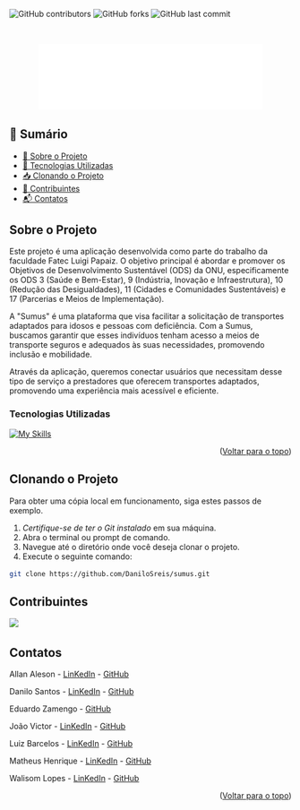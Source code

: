 <a id="readme-top"></a>

![GitHub contributors](https://img.shields.io/github/contributors/DaniloSreis/sumus?style=flat-square&color=%234979bb)
![GitHub forks](https://img.shields.io/github/forks/DaniloSreis/sumus?style=flat-square&color=%234979bb)
![GitHub last commit](https://img.shields.io/github/last-commit/DaniloSreis/sumus?display_timestamp=author&style=flat-square&color=%234979bb)

<br/>
<p align="center">
  <img src="./img/logo-branca-readme.svg" width="400">
</p>

## 📑 Sumário

- [📘 Sobre o Projeto](#sobre-o-projeto)
- [🚀 Tecnologias Utilizadas](#tecnologias-utilizadas)
- [📥 Clonando o Projeto](#clonando-o-projeto)
- [🤝 Contribuintes](#contribuintes)
- [📬 Contatos](#contatos)

<!-- sobre-o-projeto -->

## Sobre o Projeto

Este projeto é uma aplicação desenvolvida como parte do trabalho da faculdade Fatec Luigi Papaiz. O objetivo principal é abordar e promover os Objetivos de Desenvolvimento Sustentável (ODS) da ONU, especificamente os ODS 3 (Saúde e Bem-Estar), 9 (Indústria, Inovação e Infraestrutura), 10 (Redução das Desigualdades), 11 (Cidades e Comunidades Sustentáveis) e 17 (Parcerias e Meios de Implementação).

A "Sumus" é uma plataforma que visa facilitar a solicitação de transportes adaptados para idosos e pessoas com deficiência. Com a Sumus, buscamos garantir que esses indivíduos tenham acesso a meios de transporte seguros e adequados às suas necessidades, promovendo inclusão e mobilidade.

Através da aplicação, queremos conectar usuários que necessitam desse tipo de serviço a prestadores que oferecem transportes adaptados, promovendo uma experiência mais acessível e eficiente.

### Tecnologias Utilizadas

[![My Skills](https://skillicons.dev/icons?i=js,html,css,figma)](https://skillicons.dev)

<p align="right">(<a href="#readme-top">Voltar para o topo</a>)</p>

## Clonando o Projeto

Para obter uma cópia local em funcionamento, siga estes passos de exemplo.

1. _Certifique-se de ter o Git instalado_ em sua máquina.
2. Abra o terminal ou prompt de comando.
3. Navegue até o diretório onde você deseja clonar o projeto.
4. Execute o seguinte comando:

```bash
git clone https://github.com/DaniloSreis/sumus.git
```

## Contribuintes

<a href="https://github.com/DaniloSreis/Sumus/graphs/contributors">
  <img src="https://contrib.rocks/image?repo=DaniloSreis/Sumus" />
</a>

## Contatos

Allan Aleson - <a href="https://www.linkedin.com/in/allan-aleson-966101352//" target="_blank">LinKedIn</a> - <a href="https://github.com/AllanAleson" target="_blank">GitHub</a>

Danilo Santos - <a href="https://www.linkedin.com/in/danilo-ds/" target="_blank">LinKedIn</a> - <a href="https://github.com/DaniloSreis" target="_blank">GitHub</a>

Eduardo Zamengo - <a href="https://github.com/Zamengoo" target="_blank">GitHub</a>

João Victor - <a href="https://www.linkedin.com/in/jo%C3%A3o-victor-lazarini-32ba61350/" target="_blank">LinKedIn</a> - <a href="https://github.com/Lazarinni" target="_blank">GitHub</a>

Luiz Barcelos - <a href="https://www.linkedin.com/in/luiz-barcelos-a08174202/" target="_blank">LinKedIn</a> - <a href="https://github.com/LBarcelos96" target="_blank">GitHub</a>

Matheus Henrique - <a href="https://www.linkedin.com/in/matheus-henrique-profile/" target="_blank">LinKedIn</a> - <a href="https://github.com/MatheusHenriqueDevz" target="_blank">GitHub</a>

Walisom Lopes - <a href="https://www.linkedin.com/in/walisom-lopes-souza-b43461180/" target="_blank"> LinKedIn</a> - <a href="https://github.com/WalisomL" target="_blank">GitHub</a>

<p align="right">(<a href="#readme-top">Voltar para o topo</a>)</p>

